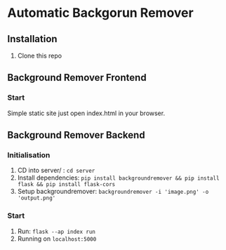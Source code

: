# Automatic Backgorun Remover

## Installation
1. Clone this repo
   
## Background Remover Frontend
### Start
Simple static site just open index.html in your browser.

## Background Remover Backend
### Initialisation
1. CD into server/ : `cd server`
2. Install dependencies: `pip install backgroundremover && pip install flask && pip install flask-cors`
3. Setup backgroundremover: `backgroundremover -i 'image.png' -o 'output.png'`
### Start
1. Run: `flask --ap index run`
2. Running on `localhost:5000`
